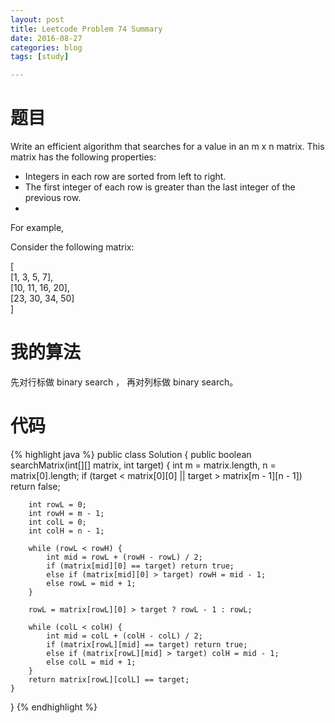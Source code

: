 ```yaml
---
layout: post
title: Leetcode Problem 74 Summary
date: 2016-08-27
categories: blog
tags: [study]

---
```


# 题目

Write an efficient algorithm that searches for a value in an m x n matrix. This matrix has the following properties:

* Integers in each row are sorted from left to right.
* The first integer of each row is greater than the last integer of the previous row.
* 
For example,

Consider the following matrix:

[  
  [1,   3,  5,  7],  
  [10, 11, 16, 20],  
  [23, 30, 34, 50]  
]

# 我的算法

先对行标做 binary search ， 再对列标做 binary search。

# 代码

{% highlight java %}
public class Solution {
    public boolean searchMatrix(int[][] matrix, int target) {
        int m = matrix.length, n = matrix[0].length;
        if (target < matrix[0][0] || target > matrix[m - 1][n - 1]) return false;
        
        int rowL = 0;
        int rowH = m - 1;
        int colL = 0;
        int colH = n - 1;
        
        while (rowL < rowH) {
            int mid = rowL + (rowH - rowL) / 2;
            if (matrix[mid][0] == target) return true;
            else if (matrix[mid][0] > target) rowH = mid - 1;
            else rowL = mid + 1;
        }
        
        rowL = matrix[rowL][0] > target ? rowL - 1 : rowL;
        
        while (colL < colH) {
            int mid = colL + (colH - colL) / 2;
            if (matrix[rowL][mid] == target) return true;
            else if (matrix[rowL][mid] > target) colH = mid - 1;
            else colL = mid + 1;
        }
        return matrix[rowL][colL] == target;
    }
}
{% endhighlight %}